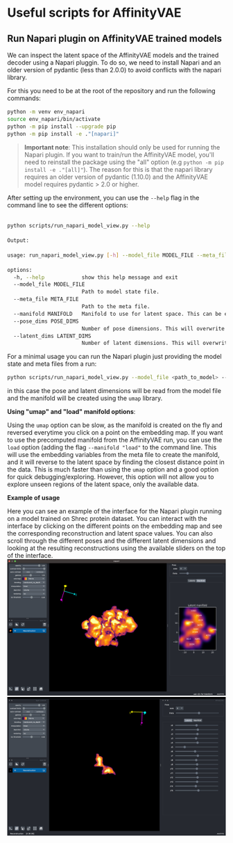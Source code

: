 # Useful scripts for AffinityVAE

## Run Napari plugin on AffinityVAE trained models

We can inspect the latent space of the AffinityVAE models and the trained
decoder using a Napari pluggin. To do so, we need to install Napari and an older
version of pydantic (less than 2.0.0) to avoid conflicts with the napari
library.

For this you need to be at the root of the repository and run the following
commands:

```bash
python -m venv env_napari
source env_napari/bin/activate
python -m pip install --upgrade pip
python -m pip install -e ."[napari]"
```

> **Important note**: This installation should only be used for running the
> Napari plugin. If you want to train/run the AffinityVAE model, you'll need to
> reinstall the package using the "all" option (e.g ```python -m pip install -e ."[all]"```). The reason for
> this is that the napari library requires an older version of pydantic (1.10.0)
> and the AffinityVAE model requires pydantic > 2.0 or higher.

After setting up the environment, you can use the `--help` flag in the command
line to see the different options:

```bash

python scripts/run_napari_model_view.py --help

Output:

usage: run_napari_model_view.py [-h] --model_file MODEL_FILE --meta_file META_FILE [--manifold MANIFOLD] [--pose_dims POSE_DIMS] [--latent_dims LATENT_DIMS]

options:
  -h, --help            show this help message and exit
  --model_file MODEL_FILE
                        Path to model state file.
  --meta_file META_FILE
                        Path to the meta file.
  --manifold MANIFOLD   Manifold to use for latent space. This can be either `umap` or `load`.
  --pose_dims POSE_DIMS
                        Number of pose dimensions. This will overwrite the internal model value.
  --latent_dims LATENT_DIMS
                        Number of latent dimensions. This will overwrite the internal model value.
```

For a minimal usage you can run the Napari plugin just providing the model state
and meta files from a run:

```bash
python scripts/run_napari_model_view.py --model_file <path_to_model> --meta_file <path_to_meta>
```

in this case the pose and latent dimensions will be read from the model file and
the manifold will be created using the `umap` library.

**Using "umap" and "load" manifold options**:

Using the `umap` option can be slow, as the manifold is created on the fly and
reversed everytime you click on a point on the embedding map. If you want to use
the precomputed manifold from the AffinityVAE run, you can use the `load` option
(adding the flag `--manifold "load"` to the command line. This will use the
embedding variables from the meta file to create the manifold, and it will
reverse to the latent space by finding the closest distance point in the data.
This is much faster than using the `umap` option and a good option for quick
debugging/exploring. However, this option will not allow you to explore unseen
regions of the latent space, only the available data.

**Example of usage**

Here you can see an example of the interface for the Napari plugin running on a
model trained on Shrec protein dataset. You can interact with the interface by
clicking on the different points on the embedding map and see the corresponding
reconstruction and latent space values. You can also scroll through the
different poses and the different latent dimensions and looking at the resulting
reconstructions using the available sliders on the top of the interface.
![NapariUMAP](../images/Napari1.png) ![NapariLatents](../images/Napari2.png)
